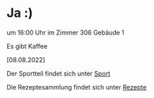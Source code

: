 
# Ja :)


um 16:00 Uhr im Zimmer 306 Gebäude 1

Es gibt Kaffee



<!---![image] Ein Bild vielleicht?als -->

[08.08.2022]


Der Sportteil findet sich unter [Sport](/sport.md)

Die Rezeptesammlung findet sich unter [Rezepte](/rezepte.md)


